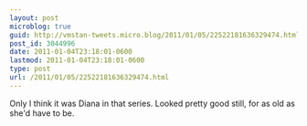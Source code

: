 ```yaml
---
layout: post
microblog: true
guid: http://vmstan-tweets.micro.blog/2011/01/05/22522181636329474.html
post_id: 3044996
date: 2011-01-04T23:18:01-0600
lastmod: 2011-01-04T23:18:01-0600
type: post
url: /2011/01/05/22522181636329474.html
---
```

Only I think it was Diana in that series. Looked pretty good still, for as old as she'd have to be.
